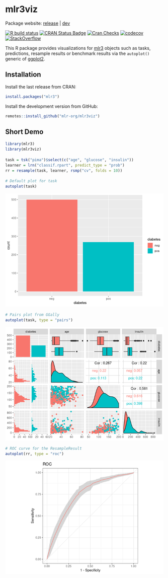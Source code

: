 
# mlr3viz

Package website: [release](https://mlr3.mlr-org.com/) |
[dev](https://mlr3.mlr-org.com/dev)

<!-- badges: start -->

[![R build status](https://github.com/mlr-org/mlr3viz/workflows/R-CMD-check/badge.svg)](https://github.com/mlr-org/mlr3viz/actions)
[![CRAN Status Badge](https://www.r-pkg.org/badges/version-ago/mlr3viz)](https://cran.r-project.org/package=mlr3viz)
[![Cran Checks](https://cranchecks.info/badges/worst/mlr3viz)](https://cran.r-project.org/web/checks/check_results_mlr3viz.html)
[![codecov](https://codecov.io/gh/mlr-org/mlr3viz/branch/master/graph/badge.svg)](https://codecov.io/gh/mlr-org/mlr3viz)
[![StackOverflow](https://img.shields.io/badge/stackoverflow-mlr3-orange.svg)](https://stackoverflow.com/questions/tagged/mlr3)
<!-- badges: end -->

This R package provides visualizations for
[mlr3](https://mlr3.mlr-org.com) objects such as tasks, predictions,
resample results or benchmark results via the `autoplot()` generic of
[ggplot2](https://ggplot2.tidyverse.org/).

## Installation

Install the last release from CRAN:

``` r
install.packages("mlr3")
```

Install the development version from GitHub:

``` r
remotes::install_github("mlr-org/mlr3viz")
```

## Short Demo

``` r
library(mlr3)
library(mlr3viz)

task = tsk("pima")$select(c("age", "glucose", "insulin"))
learner = lrn("classif.rpart", predict_type = "prob")
rr = resample(task, learner, rsmp("cv", folds = 10))

# Default plot for task
autoplot(task)
```

![](man/figures/README-demo-1.png)<!-- -->

``` r
# Pairs plot from GGally
autoplot(task, type = "pairs")
```

![](man/figures/README-demo-2.png)<!-- -->

``` r
# ROC curve for the ResampleResult
autoplot(rr, type = "roc")
```

![](man/figures/README-demo-3.png)<!-- -->
